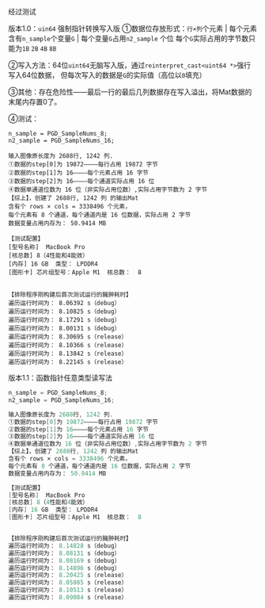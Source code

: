经过测试

版本1.0：`uin64` 强制指针转换写入版
①数据位存放形式：`行×列`个元素 | 每个元素含有`n_sample`个变量`G` | 每个变量`G`占用`n2_sample` 个位
每个`G`实际占用的字节数只能为`1B` `2B` `4B` `8B`

②写入方法：64位`uint64`无脑写入版，通过`reinterpret_cast<uint64 *>`强行写入64位数据，
但每次写入的数据是`G`的实际值（高位以`0`填充）

③其他：存在危险性——最后一行的最后几列数据存在写入溢出，将Mat数据的末尾内存置0了。

④测试：

```
n_sample = PGD_SampleNums_8;
n2_sample = PGD_SampleNums_16;

输入图像原长度为 2688行, 1242 列.
①数据的step[0]为 19872————每行占用 19872 字节
②数据的step[1]为 16————每个元素占用 16 字节
③数据的step[2]为 16————每个通道实际占用 16 位
④数据单通道位数为 16 位（非实际占用位数）,实际占用字节数为 2 字节
【综上】，创建了 2688行, 1242 列 的输出Mat
含有个 rows × cols = 3338496 个元素，
每个元素有 8 个通道，每个通道内是 16 位数据，实际占用 2 字节
数据变量占用内存为： 50.9414 MB

【测试配置】 
[型号名称]	MacBook Pro
[核总数] 8（4性能和4能效）
[内存] 16 GB  类型：	LPDDR4
[图形卡] 芯片组型号：Apple M1  核总数：	8


【排除程序刚构建后首次测试运行的臃肿耗时】
遍历运行时间为： 8.06392 s（debug）
遍历运行时间为： 8.10825 s（debug）
遍历运行时间为： 8.17291 s（debug）
遍历运行时间为： 8.00131 s（debug）
遍历运行时间为： 8.30695 s（release）
遍历运行时间为： 8.10366 s（release）
遍历运行时间为： 8.13842 s（release）
遍历运行时间为： 8.22145 s（release）
```

版本1.1：函数指针任意类型读写法

```c++
n_sample = PGD_SampleNums_8;
n2_sample = PGD_SampleNums_16;

输入图像原长度为 2688行, 1242 列.
①数据的step[0]为 19872————每行占用 19872 字节
②数据的step[1]为 16————每个元素占用 16 字节
③数据的step[2]为 16————每个通道实际占用 16 位
④数据单通道位数为 16 位（非实际占用位数）,实际占用字节数为 2 字节
【综上】，创建了 2688行, 1242 列 的输出Mat
含有个 rows × cols = 3338496 个元素，
每个元素有 8 个通道，每个通道内是 16 位数据，实际占用 2 字节
数据变量占用内存为： 50.9414 MB

【测试配置】 
[型号名称]	MacBook Pro
[核总数] 8（4性能和4能效）
[内存] 16 GB  类型：	LPDDR4
[图形卡] 芯片组型号：Apple M1  核总数：	8


【排除程序刚构建后首次测试运行的臃肿耗时】
遍历运行时间为： 8.14828 s（debug）
遍历运行时间为： 8.08131 s（debug）
遍历运行时间为： 8.08169 s（debug）
遍历运行时间为： 8.14896 s（debug）
遍历运行时间为： 8.20425 s（release）
遍历运行时间为： 8.05085 s（release）
遍历运行时间为： 8.10513 s（release）
遍历运行时间为： 8.09084 s（release）
```

